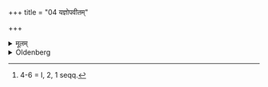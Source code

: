 +++
title = "04 यज्ञोपवीतम्"

+++

<details><summary>मूलम्</summary>

यज्ञोपवीतम् ४
</details>

<details><summary>Oldenberg</summary>

4 [^fn_968]. The sacrificial cord is made of a string or of Kuśa grass.

[^fn_968]: 4-6 = I, 2, 1 seqq.
</details>
